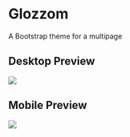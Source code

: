 <h1>Glozzom</h1>
<p>A Bootstrap theme for a multipage</p>
<h2>Desktop Preview</h2>
<img src="./Glozzom_preview_desktop.gif">
<h2>Mobile Preview</h2>
<img src="./Glozzom_preview_mobile.gif">
